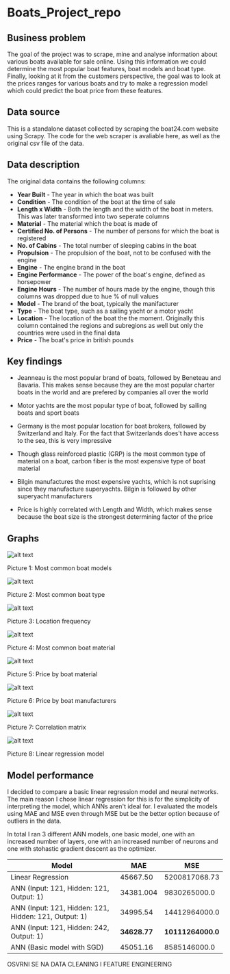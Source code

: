 # Boats_Project_repo

## Business problem
The goal of the project was to scrape, mine and analyse information about various boats available for sale online. Using this information we could determine the most popular boat features, boat models and boat type. Finally, looking at it from the customers perspective, the goal was to look at the prices ranges for various boats and try to make a regression model which could predict the boat price from these features.

## Data source
This is a standalone dataset collected by scraping the boat24.com website using Scrapy. The code for the web scraper is avaliable here, as well as the original csv file of the data.

## Data description
The original data contains the following columns:
* **Year Built** - The year in which the boat was built
* **Condition** - The condition of the boat at the time of sale
* **Length x Width** - Both the length and the width of the boat in meters. This was later transformed into two seperate columns
* **Material** - The material which the boat is made of
* **Certified No. of Persons** - The number of persons for which the boat is registered
* **No. of Cabins** - The total number of sleeping cabins in the boat
* **Propulsion** - The propulsion of the boat, not to be confused with the engine
* **Engine** - The engine brand in the boat
* **Engine Performance** - The power of the boat's engine, defined as horsepower
* **Engine Hours** - The number of hours made by the engine, though this columns was dropped due to hue % of null values
* **Model** - The brand of the boat, typically the manifacturer
* **Type** - The boat type, such as a sailing yacht or a motor yacht
* **Location** - The location of the boat the the moment. Originally this column contained the regions and subregions as well but only the countries were used in the final data
* **Price** - The boat's price in british pounds

## Key findings
* Jeanneau is the most popular brand of boats, followed by Beneteau and Bavaria. This makes sense because they are the most popular charter boats in the world and are prefered by companies all over the world

* Motor yachts are the most popular type of boat, followed by sailing boats and sport boats

* Germany is the most popular location for boat brokers, followed by Switzerland and Italy. For the fact that Switzerlands does't have access to the sea, this is very impressive

* Though glass reinforced plastic (GRP) is the most common type of material on a boat, carbon fiber is the most expensive type of boat material

* Bilgin manufactures the most expensive yachts, which is not suprising since they manufacture superyachts. Bilgin is followed by other superyacht manufacturers

* Price is highly correlated with Length and Width, which makes sense because the boat size is the strongest determining factor of the price

## Graphs
![alt text](pictures/boat_model.jpg "Boat Model")

Picture 1: Most common boat models

![alt text](pictures/boat_type.jpg "Boat Type")

Picture 2: Most common boat type

![alt text](pictures/location_freq.jpg "Location Frequency")

Picture 3: Location frequency

![alt text](pictures/material.jpg "Boat Material")

Picture 4: Most common boat material

![alt text](pictures/price_material.jpg "Price by boat material")

Picture 5: Price by boat material

![alt text](pictures/price_model.jpg "Price by boat model")

Picture 6: Price by boat manufacturers

![alt text](pictures/corr_matrix.jpg "Correlation matrix")

Picture 7: Correlation matrix

![alt text](pictures/lin_reg.jpg "Linear regression")

Picture 8: Linear regression model

## Model performance
I decided to compare a basic linear regression model and neural networks. The main reason I chose linear regression for this is for the simplicity of interpreting the model, which ANNs aren't ideal for. I evaluated the models using MAE and MSE even through MSE but be the better option because of outliers in the data.

In total I ran 3 different ANN models, one basic model, one with an increased number of layers, one with an increased number of neurons and one with stohastic gradient descent as the optimizer.

| Model         | MAE         | MSE         |
| ------------- |-------------|-------------|
| Linear Regression      | 45667.50| 5200817068.73 |
| ANN (Input: 121, Hidden: 121, Output: 1) | 34381.004      |9830265000.0|
| ANN (Input: 121, Hidden: 121, Hidden: 121, Output: 1)   | 34995.54 | 14412964000.0 |
| ANN (Input: 121, Hidden: 242, Output: 1)           | **34628.77**      | **10111264000.0** |
| ANN (Basic model with SGD)                     | 45051.16 | 8585146000.0 |

OSVRNI SE NA DATA CLEANING I FEATURE ENGINEERING
